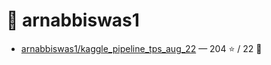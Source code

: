 # 👤 arnabbiswas1

- [arnabbiswas1/kaggle_pipeline_tps_aug_22](https://github.com/arnabbiswas1/kaggle_pipeline_tps_aug_22) — 204 ⭐️ / 22 🍴
